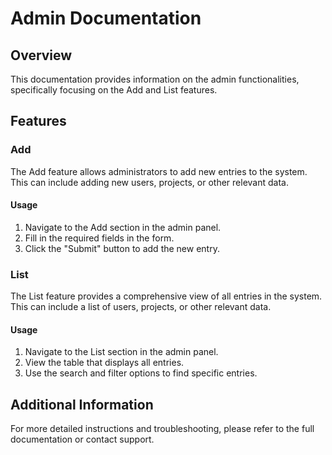 # Admin Documentation

## Overview
This documentation provides information on the admin functionalities, specifically focusing on the Add and List features.

## Features

### Add
The Add feature allows administrators to add new entries to the system. This can include adding new users, projects, or other relevant data.

#### Usage
1. Navigate to the Add section in the admin panel.
2. Fill in the required fields in the form.
3. Click the "Submit" button to add the new entry.

### List
The List feature provides a comprehensive view of all entries in the system. This can include a list of users, projects, or other relevant data.

#### Usage
1. Navigate to the List section in the admin panel.
2. View the table that displays all entries.
3. Use the search and filter options to find specific entries.

## Additional Information
For more detailed instructions and troubleshooting, please refer to the full documentation or contact support.
